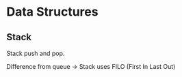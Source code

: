 # Data Structures

## Stack

Stack push and pop.

Difference from queue -> Stack uses FILO (First In Last Out)
